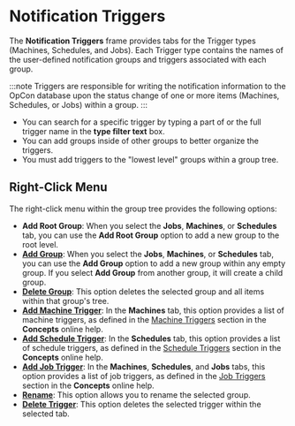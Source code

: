 # Notification Triggers

The **Notification Triggers** frame provides tabs for the Trigger types
(Machines, Schedules, and Jobs). Each Trigger type contains the names of
the user-defined notification groups and triggers associated with each
group.

:::note
Triggers are responsible for writing the notification information to the OpCon database upon the status change of one or more items (Machines, Schedules, or Jobs) within a group.
:::

- You can search for a specific trigger by typing a part of or the
    full trigger name in the **type filter text** box.
- You can add groups inside of other groups to better organize the
    triggers.
- You must add triggers to the "lowest level" groups within a group
    tree.

## Right-Click Menu

The right-click menu within the group tree provides the following
options:

- **Add Root Group**: When you select the **Jobs**, **Machines**, or
    **Schedules** tab, you can use the **Add Root Group** option to add
    a new group to the root level.
- **[Add Group](Managing-Groups.md#Adding)**: When you select the
    **Jobs**, **Machines**, or **Schedules** tab, you can use the **Add
    Group** option to add a new group within any empty group. If you
    select **Add Group** from another group, it will create a child
    group.
- **[Delete Group](Managing-Groups.md#Deleting)**: This option
    deletes the selected group and all items within that group's tree.
- **[Add Machine Trigger](Managing-Triggers.md#Adding)**: In the
    **Machines** tab, this option provides a list of machine triggers,
    as defined in the [Machine     Triggers](../../../notifications/Notification-Triggers.md#Machine)
     section in the **Concepts** online help.
- **[Add Schedule Trigger](Managing-Triggers.md#Adding)**: In the
    **Schedules** tab, this option provides a list of schedule triggers,
    as defined in the [Schedule     Triggers](../../../notifications/Notification-Triggers.md#Schedule)
     section in the **Concepts** online help.
- **[Add Job Trigger](Managing-Triggers.md#Adding)**: In the
    **Machines**, **Schedules**, and **Jobs** tabs, this option provides
    a list of job triggers, as defined in the [Job     Triggers](../../../notifications/Notification-Triggers.md#Job)
     section in the **Concepts** online help.
- **[Rename](Managing-Groups.md#Renaming)**: This option allows you
    to rename the selected group.
- **[Delete Trigger](Managing-Triggers.md#Deleting)**: This option
    deletes the selected trigger within the selected tab.
